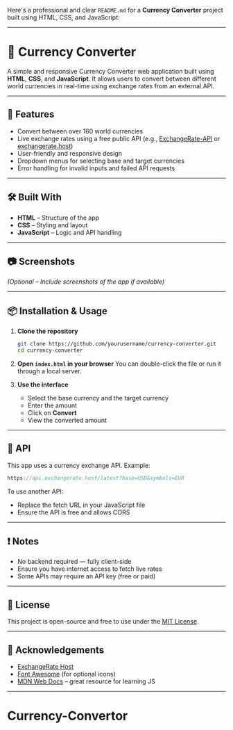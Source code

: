 Here's a professional and clear `README.md` for a **Currency Converter** project built using HTML, CSS, and JavaScript:

---

# 💱 Currency Converter

A simple and responsive Currency Converter web application built using **HTML**, **CSS**, and **JavaScript**. It allows users to convert between different world currencies in real-time using exchange rates from an external API.

---

## 🚀 Features

* Convert between over 160 world currencies
* Live exchange rates using a free public API (e.g., [ExchangeRate-API](https://www.exchangerate-api.com/) or [exchangerate.host](https://exchangerate.host/))
* User-friendly and responsive design
* Dropdown menus for selecting base and target currencies
* Error handling for invalid inputs and failed API requests

---

## 🛠️ Built With

* **HTML** – Structure of the app
* **CSS** – Styling and layout
* **JavaScript** – Logic and API handling

---

## 📷 Screenshots

*(Optional – Include screenshots of the app if available)*

---

## 📦 Installation & Usage

1. **Clone the repository**

   ```bash
   git clone https://github.com/yourusername/currency-converter.git
   cd currency-converter
   ```

2. **Open `index.html` in your browser**
   You can double-click the file or run it through a local server.

3. **Use the interface**

   * Select the base currency and the target currency
   * Enter the amount
   * Click on **Convert**
   * View the converted amount

---

## 🔌 API

This app uses a currency exchange API. Example:

```js
https://api.exchangerate.host/latest?base=USD&symbols=EUR
```

To use another API:

* Replace the fetch URL in your JavaScript file
* Ensure the API is free and allows CORS

---

## ❗ Notes

* No backend required — fully client-side
* Ensure you have internet access to fetch live rates
* Some APIs may require an API key (free or paid)

---

## 📄 License

This project is open-source and free to use under the [MIT License](LICENSE).

---

## 🙌 Acknowledgements

* [ExchangeRate Host](https://exchangerate.host/)
* [Font Awesome](https://fontawesome.com/) (for optional icons)
* [MDN Web Docs](https://developer.mozilla.org/) – great resource for learning JS

---


# Currency-Convertor
